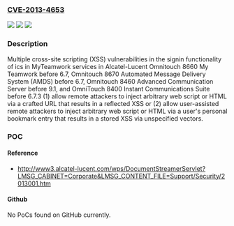 ### [CVE-2013-4653](https://cve.mitre.org/cgi-bin/cvename.cgi?name=CVE-2013-4653)
![](https://img.shields.io/static/v1?label=Product&message=n%2Fa&color=blue)
![](https://img.shields.io/static/v1?label=Version&message=n%2Fa&color=blue)
![](https://img.shields.io/static/v1?label=Vulnerability&message=n%2Fa&color=brighgreen)

### Description

Multiple cross-site scripting (XSS) vulnerabilities in the signin functionality of ics in MyTeamwork services in Alcatel-Lucent Omnitouch 8660 My Teamwork before 6.7, Omnitouch 8670 Automated Message Delivery System (AMDS) before 6.7, Omnitouch 8460 Advanced Communication Server before 9.1, and OmniTouch 8400 Instant Communications Suite before 6.7.3 (1) allow remote attackers to inject arbitrary web script or HTML via a crafted URL that results in a reflected XSS or (2) allow user-assisted remote attackers to inject arbitrary web script or HTML via a user's personal bookmark entry that results in a stored XSS via unspecified vectors.

### POC

#### Reference
- http://www3.alcatel-lucent.com/wps/DocumentStreamerServlet?LMSG_CABINET=Corporate&LMSG_CONTENT_FILE=Support/Security/2013001.htm

#### Github
No PoCs found on GitHub currently.

